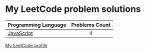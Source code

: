 # My LeetCode problem solutions

|    Programming Language  |    Problems Count  | 
|----------|:-------------:|
| [JavaScript](https://github.com/crabn3bula/programming-problems/tree/master/leetcode/JavaScript) | 4 | 


[My LeetCode profile](https://leetcode.com/crabn3bula/)
